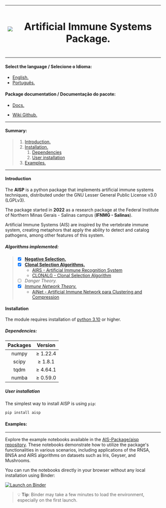 <div align = center> 

|    <img src='https://ais-package.github.io/assets/images/logo-7b415c6841a3ed8a760eff38ecd996b8.svg'/>   |     <h1 class='text-title' align=center>**Artificial Immune Systems Package.**</h1>  |
|:-------------:|:-------------:|

</div>

---

#### Select the language / Selecione o Idioma:

<div class='language-options'>

* [English.](#english)
* [Português.](https://ais-package.github.io/pt-br/docs/intro)

</div>

#### Package documentation / Documentação do pacote:

* [Docs.](https://ais-package.github.io/docs/intro)

* [Wiki Github.](https://github.com/AIS-Package/aisp/wiki)

---

<section id='english'>

#### Summary:

> 1. [Introduction.](#introduction)
> 2. [Installation.](#installation)
>    1. [Dependencies](#dependencies)
>    2. [User installation](#user-installation)
> 3. [Examples.](#examples)

---
<section id='introduction'>

#### Introduction

The **AISP** is a python package that implements artificial immune systems techniques, distributed under the GNU Lesser General Public License v3.0 (LGPLv3).

The package started in **2022** as a research package at the Federal Institute of Northern Minas Gerais - Salinas campus (**IFNMG - Salinas**).


Artificial Immune Systems (AIS) are inspired by the vertebrate immune system, creating metaphors that apply the ability to detect and catalog pathogens, among other features of this system.

##### Algorithms implemented:

> - [x] [**Negative Selection.**](https://ais-package.github.io/docs/aisp-techniques/negative-selection/)
> - [x] [**Clonal Selection Algorithms.**](https://ais-package.github.io/docs/aisp-techniques/clonal-selection-algorithms/)
>     * [AIRS - Artificial Immune Recognition System](https://ais-package.github.io/docs/aisp-techniques/clonal-selection-algorithms/airs/)
>     * [CLONALG - Clonal Selection Algorithm](https://ais-package.github.io/docs/aisp-techniques/clonal-selection-algorithms/clonalg)
> - [ ] *Danger Theory.*
> - [x] [*Immune Network Theory.*](https://ais-package.github.io/docs/aisp-techniques/immune-network-theory/)
>   - [AiNet - Artificial Immune Network para Clustering and Compression](https://ais-package.github.io/docs/aisp-techniques/immune-network-theory/ainet)

</section>

<section id='installation'>

#### **Installation**

The module requires installation of [python 3.10](https://www.python.org/downloads/) or higher.

<section id='dependencies'>

##### **Dependencies:**
<div align = center> 


|    Packages   |     Version   |
|:-------------:|:-------------:|
|    numpy      |    ≥ 1.22.4   |
|    scipy      |    ≥ 1.8.1    |
|    tqdm       |    ≥ 4.64.1   |
|    numba      |    ≥ 0.59.0   |

</div>

</section>
<section id='user-installation'>

##### **User installation**

The simplest way to install AISP is using ``pip``:

```Bash
pip install aisp
```

</section>

</section>
<section id='examples'>

#### Examples:

---

Explore the example notebooks available in the [AIS-Package/aisp repository](https://github.com/AIS-Package/aisp/tree/main/examples).
These notebooks demonstrate how to utilize the package's functionalities in various scenarios, including applications of the RNSA,
BNSA and AIRS algorithms on datasets such as Iris, Geyser, and Mushrooms.

You can run the notebooks directly in your browser without any local installation using Binder:

[![Launch on Binder](https://mybinder.org/badge_logo.svg)](https://mybinder.org/v2/gh/AIS-Package/aisp/HEAD?labpath=%2Fexamples)

> 💡 **Tip**: Binder may take a few minutes to load the environment, especially on the first launch.
</section>
</section>